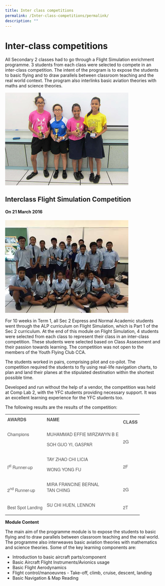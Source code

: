 ```yaml
---
title: Inter class competitions
permalink: /Inter-class-competitions/permalink/
description: ""
---
```

Inter-class competitions
========================

All Secondary 2 classes had to go through a Flight Simulation enrichment programme. 3 students from each class were selected to compete in an inter-class competition. The intent of the program is to expose the students to basic flying and to draw parallels between classroom teaching and the real world context. The program also interlinks basic aviation theories with maths and science theories.

![](/images/InterClass.jpeg)

Interclass Flight Simulation Competition
----------------------------------------

#### On 21 March 2016

![](/images/Interclass2.jpg)

For 10 weeks in Term 1, all Sec 2 Express and Normal Academic students went through the ALP curriculum on Flight Simulation, which is Part 1 of the Sec 2 curriculum. At the end of this module on Flight Simulation, 4 students were selected from each class to represent their class in an inter-class competition. These students were selected based on Class Assessment and their passion towards learning. The competition was not open to the members of the Youth Flying Club CCA.

The students worked in pairs, comprising pilot and co-pilot. The competition required the students to fly using real-life navigation charts, to plan and land their planes at the stipulated destination within the shortest possible time.

Developed and run without the help of a vendor, the competition was held at Comp Lab 2, with the YFC students providing necessary support. It was an excellent learning experience for the YFC students too.

The following results are the results of the competition:

<table border="0" style="margin: 0px; outline: 0px; padding: 0px; color: rgb(80, 80, 80); font-family: &quot;Helvetica Neue&quot;, Helvetica, Arial, sans-serif; font-size: 14px; font-style: normal; font-variant-ligatures: normal; font-variant-caps: normal; font-weight: 400; letter-spacing: normal; orphans: 2; text-align: left; text-transform: none; white-space: normal; widows: 2; word-spacing: 0px; -webkit-text-stroke-width: 0px; background-color: transparent; text-decoration-thickness: initial; text-decoration-style: initial; text-decoration-color: initial;"><tbody style="margin: 0px; outline: 0px; padding: 0px;"><tr style="margin: 0px; outline: 0px; padding: 0px;"><td style="margin: 0px; outline: 0px; padding: 7px;"><p style="margin: 0px 0px 1em; outline: 0px; padding: 0px; line-height: 19.6px;"><strong style="margin: 0px; outline: 0px; padding: 0px;">AWARDS</strong></p></td><td style="margin: 0px; outline: 0px; padding: 7px;"><p style="margin: 0px 0px 1em; outline: 0px; padding: 0px; line-height: 19.6px;"><strong style="margin: 0px; outline: 0px; padding: 0px;">NAME</strong></p></td><td style="margin: 0px; outline: 0px; padding: 7px;"><strong style="margin: 0px; outline: 0px; padding: 0px;">CLASS</strong></td></tr><tr style="margin: 0px; outline: 0px; padding: 0px;"><td style="margin: 0px; outline: 0px; padding: 7px;"><p style="margin: 0px 0px 1em; outline: 0px; padding: 0px; line-height: 19.6px;">Champions &nbsp;</p><p style="margin: 0px 0px 1em; outline: 0px; padding: 0px; line-height: 19.6px;">&nbsp;</p></td><td style="margin: 0px; outline: 0px; padding: 7px;"><p style="margin: 0px 0px 1em; outline: 0px; padding: 0px; line-height: 19.6px;">MUHAMMAD EFFIE MIRZAWYN B E</p><p style="margin: 0px 0px 1em; outline: 0px; padding: 0px; line-height: 19.6px;">SOH GUO YI, GASPAR</p></td><td style="margin: 0px; outline: 0px; padding: 7px;">2G</td></tr><tr style="margin: 0px; outline: 0px; padding: 0px;"><td style="margin: 0px; outline: 0px; padding: 7px;">I<sup style="margin: 0px; outline: 0px; padding: 0px;">st</sup>&nbsp;Runner-up</td><td style="margin: 0px; outline: 0px; padding: 7px;"><p style="margin: 0px 0px 1em; outline: 0px; padding: 0px; line-height: 19.6px;">TAY ZHAO CHI LICIA</p><p style="margin: 0px 0px 1em; outline: 0px; padding: 0px; line-height: 19.6px;">WONG YONG FU</p></td><td style="margin: 0px; outline: 0px; padding: 7px;">2F</td></tr><tr style="margin: 0px; outline: 0px; padding: 0px;"><td style="margin: 0px; outline: 0px; padding: 7px;">2<sup style="margin: 0px; outline: 0px; padding: 0px;">nd</sup>&nbsp;Runner-up &nbsp;</td><td style="margin: 0px; outline: 0px; padding: 7px;"><p style="margin: 0px 0px 1em; outline: 0px; padding: 0px; line-height: 19.6px;">MIRA FRANCINE BERNAL<br style="margin: 0px; outline: 0px; padding: 0px;">TAN CHING</p></td><td style="margin: 0px; outline: 0px; padding: 7px;">2G</td></tr><tr style="margin: 0px; outline: 0px; padding: 0px;"><td style="margin: 0px; outline: 0px; padding: 7px;">Best Spot Landing</td><td style="margin: 0px; outline: 0px; padding: 7px;"><p style="margin: 0px 0px 1em; outline: 0px; padding: 0px; line-height: 19.6px;">SU CHI HUEN, LENNON</p></td><td style="margin: 0px; outline: 0px; padding: 7px;">2T</td></tr></tbody></table>

**Module Content**

The main aim of the programme module is to expose the students to basic flying and to draw parallels between classroom teaching and the real world. The programme also interweaves basic aviation theories with mathematics and science theories. Some of the key learning components are:

*   Introduction to basic aircraft parts/component
*   Basic Aircraft Flight Instruments/Avionics usage
*   Basic Flight Aerodynamics
*   Flight control/manoeuvres - Take-off, climb, cruise, descent, landing
*   Basic Navigation & Map Reading